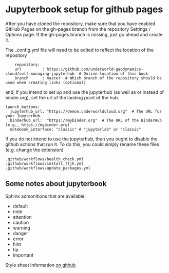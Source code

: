 # Jupyterbook setup for github pages

After you have cloned the repository, make sure that you have enabled GitHub Pages on the gh-pages branch
from the repository Settings / Options page. If the gh-pages branch is missing, just go ahead and create it. 

The _config.yml file will need to be edited to reflect the location of the repository

```
    repository:
    url         : https://github.com/underworld-geodynamics-cloud/self-managing-jupyterhub  # Online location of this book
    branch      : master  # Which branch of the repository should be used when creating links (optional)
```

and, if you intend to set up and use the jupyterhub (as well as or instead of binder.org), set the url of the landing point of the hub. 

```
launch_buttons:
  jupyterhub_url: "https://demon.underworldcloud.org"  # The URL for your JupyterHub. 
  binderhub_url:  "https://mybinder.org"  # The URL of the BinderHub (e.g., https://mybinder.org)
  notebook_interface: "classic" # "jupyterlab" or "classic"
```

If you do not intend to use the jupyterhub, then you ought to disable the github actions that run it. 
To do this, you could simply rename these files (e.g. change the extension)

```
.github/workflows/health_check.yml
.github/workflows/install_tljh.yml
.github/workflows/update_packages.yml
```


## Some notes about jupyterbook

Sphinx admonitions that are available:

 -  default
 -  note
 -  attention
 -  caution
 -  warning
 -  danger
 -  error 
 -  hint 
 -  tip     
 -  important

Style sheet information [on github](https://github.com/pydata/pydata-sphinx-theme/blob/master/pydata_sphinx_theme/static/css/theme.css)
